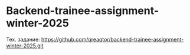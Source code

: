 # Backend-trainee-assignment-winter-2025

Тех. задание: https://github.com/qreaqtor/backend-trainee-assignment-winter-2025.git

